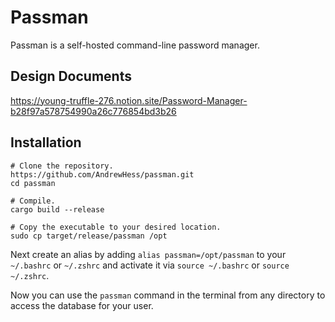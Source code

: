 # Passman
Passman is a self-hosted command-line password manager.

## Design Documents
https://young-truffle-276.notion.site/Password-Manager-b28f97a578754990a26c776854bd3b26

## Installation
```
# Clone the repository.
https://github.com/AndrewHess/passman.git
cd passman

# Compile.
cargo build --release

# Copy the executable to your desired location.
sudo cp target/release/passman /opt
```

Next create an alias by adding `alias passman=/opt/passman` to your `~/.bashrc` or `~/.zshrc` and activate it via `source ~/.bashrc` or `source ~/.zshrc`.

Now you can use the `passman` command in the terminal from any directory to access the database for your user.